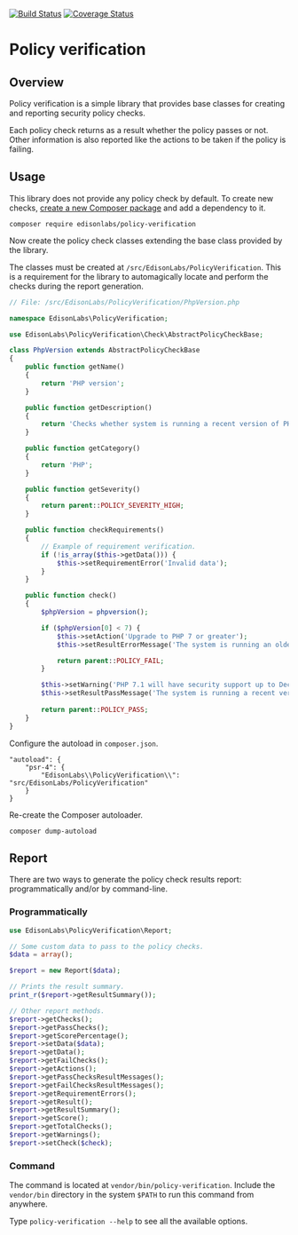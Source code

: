 [![Build Status](https://travis-ci.com/EdisonLabs/policy-verification.svg?branch=1.x)](https://travis-ci.com/EdisonLabs/policy-verification)
[![Coverage Status](https://coveralls.io/repos/github/EdisonLabs/policy-verification/badge.svg?branch=1.x)](https://coveralls.io/github/EdisonLabs/policy-verification?branch=1.x)

# Policy verification

## Overview
Policy verification is a simple library that provides base classes for creating and reporting security policy checks.

Each policy check returns as a result whether the policy passes or not.
Other information is also reported like the actions to be taken if the policy is failing.

## Usage
This library does not provide any policy check by default. To create new checks, [create a new Composer package](https://getcomposer.org/doc/01-basic-usage.md) and add a dependency to it.

```
composer require edisonlabs/policy-verification
```

Now create the policy check classes extending the base class provided by the library.

The classes must be created at `/src/EdisonLabs/PolicyVerification`.
This is a requirement for the library to automagically locate and perform the checks during the report generation.

```php
// File: /src/EdisonLabs/PolicyVerification/PhpVersion.php

namespace EdisonLabs\PolicyVerification;

use EdisonLabs\PolicyVerification\Check\AbstractPolicyCheckBase;

class PhpVersion extends AbstractPolicyCheckBase
{
    public function getName()
    {
        return 'PHP version';
    }

    public function getDescription()
    {
        return 'Checks whether system is running a recent version of PHP';
    }

    public function getCategory()
    {
        return 'PHP';
    }

    public function getSeverity()
    {
        return parent::POLICY_SEVERITY_HIGH;
    }

    public function checkRequirements()
    {
        // Example of requirement verification.
        if (!is_array($this->getData())) {
            $this->setRequirementError('Invalid data');
        }
    }

    public function check()
    {
        $phpVersion = phpversion();

        if ($phpVersion[0] < 7) {
            $this->setAction('Upgrade to PHP 7 or greater');
            $this->setResultErrorMessage('The system is running an older version of PHP');

            return parent::POLICY_FAIL;
        }

        $this->setWarning('PHP 7.1 will have security support up to Dec 2019');
        $this->setResultPassMessage('The system is running a recent version of PHP');
        
        return parent::POLICY_PASS;
    }
}
```

Configure the autoload in `composer.json`.
```
"autoload": {
    "psr-4": {
        "EdisonLabs\\PolicyVerification\\": "src/EdisonLabs/PolicyVerification"
    }
}
```

Re-create the Composer autoloader.
```
composer dump-autoload
```

## Report

There are two ways to generate the policy check results report: programmatically and/or by command-line.

### Programmatically
```php
use EdisonLabs\PolicyVerification\Report;

// Some custom data to pass to the policy checks.
$data = array();

$report = new Report($data);

// Prints the result summary.
print_r($report->getResultSummary());

// Other report methods.
$report->getChecks();
$report->getPassChecks();
$report->getScorePercentage();
$report->setData($data);
$report->getData();
$report->getFailChecks();
$report->getActions();
$report->getPassChecksResultMessages();
$report->getFailChecksResultMessages();
$report->getRequirementErrors();
$report->getResult();
$report->getResultSummary();
$report->getScore();
$report->getTotalChecks();
$report->getWarnings();
$report->setCheck($check);
```

### Command
The command is located at `vendor/bin/policy-verification`. Include the `vendor/bin` directory in the system `$PATH` to run this command from anywhere.

Type `policy-verification --help` to see all the available options.

